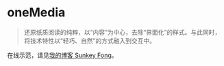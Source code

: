 # oneMedia

> 还原纸质阅读的纯粹，以“内容”为中心，去除“界面化”的样式。与此同时，将技术特性以“轻巧、自然”的方式融入到交互中。

在线示范，请见[我的博客 Sunkey Fong](http://sunkey.me)。
